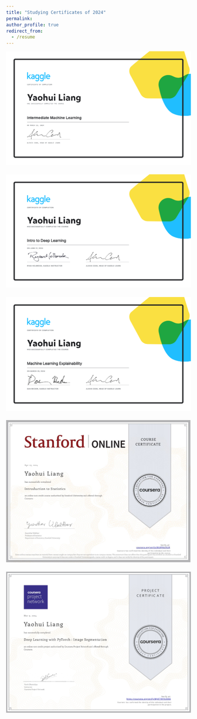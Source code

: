 ```yaml
---
title: "Studying Certificates of 2024"
permalink:
author_profile: true
redirect_from:
  - /resume
---
```



<div style="text-align: center;">
  <a href="/images/certificates/2024_Intermediate Machine Learning.png">
  <img src="/images/certificates/2024_Intermediate Machine Learning.png" alt="2024_Intermediate Machine Learning" style="width:700px; height:auto; margin-bottom: 5px;">
  </a>
</div>
<br>

<div style="text-align: center;">
  <a href="/images/certificates/2024_Intro to Deep Learning.png">
  <img src="/images/certificates/2024_Intro to Deep Learning.png" alt="2024_Intro to Deep Learning" style="width:700px; height:auto; margin-bottom: 5px;">
  </a>
</div>
<br>

<div style="text-align: center;">
  <a href="/images/certificates/2024_Machine Learning Explainability.png">
  <img src="/images/certificates/2024_Machine Learning Explainability.png" alt="2024_Machine Learning Explainability" style="width:700px; height:auto; margin-bottom: 5px;">
  </a>
</div>
<br>

<div style="text-align: center;">
  <a href="/images/certificates/2024_Introduction to Statistics_Stanford.jpg">
  <img src="/images/certificates/2024_Introduction to Statistics_Stanford.jpg" alt="2024_Introduction to Statistics_Stanford" style="width:700px; height:auto; margin-bottom: 5px;">
  </a>
</div>
<br>

<div style="text-align: center;">
  <a href="/images/certificates/2024_Deep Learning with PyTorch.jpg">
  <img src="/images/certificates/2024_Deep Learning with PyTorch.jpg" alt="2024_Deep Learning with PyTorch Image Segmentation" style="width:700px; height:auto; margin-bottom: 5px;">
  </a>
</div>
<br>
